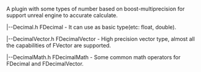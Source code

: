 A plugin with some types of number based on boost-multiprecision for support unreal engine to accurate calculate.


|--Decimal.h        FDecimal - It can use as basic type(etc: float, double).

|--DecimalVector.h  FDecimalVector - High precision vector type, almost all the capabilities of FVector are supported.

|--DecimalMath.h    FDecimalMath - Some common math operators for FDecimal and FDecimalVector. 
